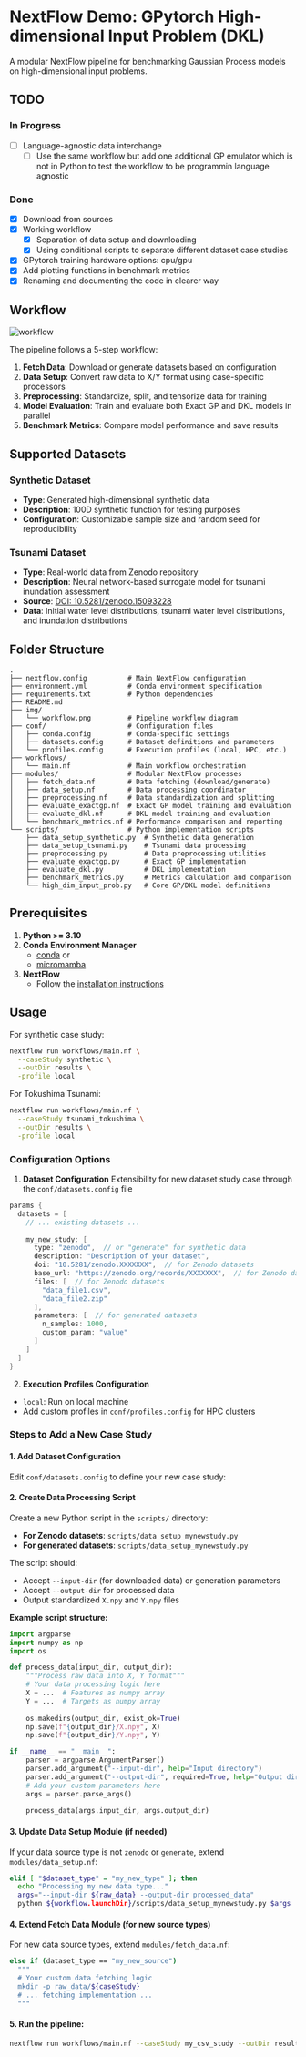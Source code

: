 # NextFlow Demo: GPytorch High-dimensional Input Problem (DKL)

A modular NextFlow pipeline for benchmarking Gaussian Process models on high-dimensional input problems.

## TODO

### In Progress

- [ ] Language-agnostic data interchange
  - [ ] Use the same workflow but add one additional GP emulator which is not in Python to test the workflow to be programmin language agnostic

### Done 

- [x] Download from sources
- [x] Working workflow
  - [x] Separation of data setup and downloading
  - [x] Using conditional scripts to separate different dataset case studies
- [x] GPytorch training hardware options: cpu/gpu
- [x] Add plotting functions in benchmark metrics
- [x] Renaming and documenting the code in clearer way

## Workflow
![workflow](img/workflow.png)

The pipeline follows a 5-step workflow:
1. **Fetch Data**: Download or generate datasets based on configuration
2. **Data Setup**: Convert raw data to X/Y format using case-specific processors
3. **Preprocessing**: Standardize, split, and tensorize data for training
4. **Model Evaluation**: Train and evaluate both Exact GP and DKL models in parallel
5. **Benchmark Metrics**: Compare model performance and save results

## Supported Datasets

### Synthetic Dataset
- **Type**: Generated high-dimensional synthetic data
- **Description**: 100D synthetic function for testing purposes
- **Configuration**: Customizable sample size and random seed for reproducibility

### Tsunami Dataset
- **Type**: Real-world data from Zenodo repository
- **Description**: Neural network-based surrogate model for tsunami inundation assessment
- **Source**: [DOI: 10.5281/zenodo.15093228](https://zenodo.org/records/15093228)
- **Data**: Initial water level distributions, tsunami water level distributions, and inundation distributions

## Folder Structure
```
.
├── nextflow.config          # Main NextFlow configuration
├── environment.yml          # Conda environment specification
├── requirements.txt         # Python dependencies
├── README.md
├── img/
│   └── workflow.png         # Pipeline workflow diagram
├── conf/                    # Configuration files
│   ├── conda.config         # Conda-specific settings
│   ├── datasets.config      # Dataset definitions and parameters
│   └── profiles.config      # Execution profiles (local, HPC, etc.)
├── workflows/
│   └── main.nf              # Main workflow orchestration
├── modules/                 # Modular NextFlow processes
│   ├── fetch_data.nf        # Data fetching (download/generate)
│   ├── data_setup.nf        # Data processing coordinator
│   ├── preprocessing.nf     # Data standardization and splitting
│   ├── evaluate_exactgp.nf  # Exact GP model training and evaluation
│   ├── evaluate_dkl.nf      # DKL model training and evaluation
│   └── benchmark_metrics.nf # Performance comparison and reporting
└── scripts/                 # Python implementation scripts
    ├── data_setup_synthetic.py  # Synthetic data generation
    ├── data_setup_tsunami.py    # Tsunami data processing
    ├── preprocessing.py         # Data preprocessing utilities
    ├── evaluate_exactgp.py      # Exact GP implementation
    ├── evaluate_dkl.py          # DKL implementation
    ├── benchmark_metrics.py     # Metrics calculation and comparison
    └── high_dim_input_prob.py   # Core GP/DKL model definitions
```

## Prerequisites
1. **Python >= 3.10**
2. **Conda Environment Manager**
   - [conda](https://www.anaconda.com/docs/getting-started/miniconda/install) or 
   - [micromamba](https://mamba.readthedocs.io/en/latest/installation/micromamba-installation.html)
3. **NextFlow**
   - Follow the [installation instructions](https://www.nextflow.io/docs/latest/install.html)

## Usage
For synthetic case study:
```bash
nextflow run workflows/main.nf \
  --caseStudy synthetic \
  --outDir results \
  -profile local
```
 
For Tokushima Tsunami:
```bash
nextflow run workflows/main.nf \
  --caseStudy tsunami_tokushima \
  --outDir results \
  -profile local
```

### Configuration Options
1. **Dataset Configuration**
Extensibility for new dataset study case through the `conf/datasets.config` file
```groovy
params {
  datasets = [
    // ... existing datasets ...
    
    my_new_study: [
      type: "zenodo",  // or "generate" for synthetic data
      description: "Description of your dataset",
      doi: "10.5281/zenodo.XXXXXXX",  // for Zenodo datasets
      base_url: "https://zenodo.org/records/XXXXXXX",  // for Zenodo datasets
      files: [  // for Zenodo datasets
        "data_file1.csv",
        "data_file2.zip"
      ],
      parameters: [  // for generated datasets
        n_samples: 1000,
        custom_param: "value"
      ]
    ]
  ]
}
```

2. **Execution Profiles Configuration**
- `local`: Run on local machine
- Add custom profiles in `conf/profiles.config` for HPC clusters

### Steps to Add a New Case Study
#### 1. Add Dataset Configuration
Edit `conf/datasets.config` to define your new case study:


#### 2. Create Data Processing Script
Create a new Python script in the `scripts/` directory:

- **For Zenodo datasets**: `scripts/data_setup_mynewstudy.py`
- **For generated datasets**: `scripts/data_setup_mynewstudy.py`

The script should:
- Accept `--input-dir` (for downloaded data) or generation parameters
- Accept `--output-dir` for processed data
- Output standardized `X.npy` and `Y.npy` files

**Example script structure:**
```python
import argparse
import numpy as np
import os

def process_data(input_dir, output_dir):
    """Process raw data into X, Y format"""
    # Your data processing logic here
    X = ...  # Features as numpy array
    Y = ...  # Targets as numpy array
    
    os.makedirs(output_dir, exist_ok=True)
    np.save(f"{output_dir}/X.npy", X)
    np.save(f"{output_dir}/Y.npy", Y)

if __name__ == "__main__":
    parser = argparse.ArgumentParser()
    parser.add_argument("--input-dir", help="Input directory")
    parser.add_argument("--output-dir", required=True, help="Output directory")
    # Add your custom parameters here
    args = parser.parse_args()
    
    process_data(args.input_dir, args.output_dir)
```

#### 3. Update Data Setup Module (if needed)
If your data source type is not `zenodo` or `generate`, extend `modules/data_setup.nf`:

```bash
elif [ "$dataset_type" = "my_new_type" ]; then
  echo "Processing my new data type..."
  args="--input-dir ${raw_data} --output-dir processed_data"
  python ${workflow.launchDir}/scripts/data_setup_mynewstudy.py $args
```

#### 4. Extend Fetch Data Module (for new source types)
For new data source types, extend `modules/fetch_data.nf`:

```bash
else if (dataset_type == "my_new_source")
  """
  # Your custom data fetching logic
  mkdir -p raw_data/${caseStudy}
  # ... fetching implementation ...
  """
```

#### 5. Run the pipeline:
```bash
nextflow run workflows/main.nf --caseStudy my_csv_study --outDir results -profile local
```
